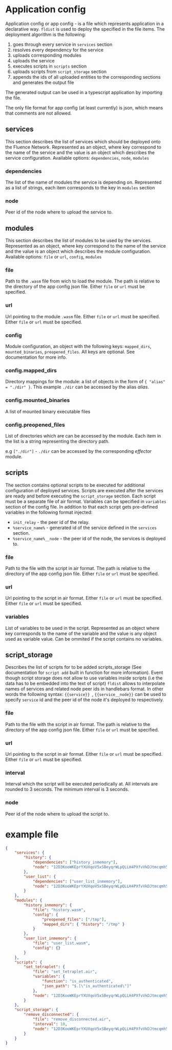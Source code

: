 # Application config

Application config or app config - is a file which represents application in a declarative way. `fldist` is used to deploy the specified in the file items. The deployment algorithm is the following:

1. goes through every service in `services` section
2. resolves every dependency for the service
3. uploads corresponding modules
4. uploads the service
5. executes scripts in `scripts` section
6. uploads scripts from `script_storage` section
7. appends the ids of all uploaded entities to the corresponding sections and generates the output file

The generated output can be used in a typescript application by importing the file.

The only file format for app config (at least currently) is json, which means that comments are not allowed.

## services

This section describes the list of services which should be deployed onto the Fluence Network. Represented as an object, where key correspond to the name of the service and the value is an object which describes the service configuration. Available options: `dependencies`, `node`, `modules`

### dependencies

The list of the name of modules the service is depending on. Represented as a list of strings, each item corresponds to the key in `modules` section

### node

Peer id of the node where to upload the service to.

## modules

This section describes the list of modules to be used by the services. Represented as an object, where key correspond to the name of the service and the value is an object which describes the module configuration. Available options: `file` or `url`, `config`, `modules`

### file

Path to the `.wasm` file from wich to load the module. The path is relative to the directory of the app config json file. Either `file` or `url` must be specified.

### url

Url pointing to the module `.wasm` file. Either `file` or `url` must be specified. Either `file` or `url` must be specified.

### config

Module configuration, an object with the following keys: `mapped_dirs`, `mounted_binaries`, `preopened_files`. All keys are optional. See documentation for more info.

### config.mapped_dirs

Directory mappings for the module: a list of objects in the form of `{ "alias" = "./dir" }`. This example `./dir` can be accessed by the alias _alias_.

### config.mounted_binaries

A list of mounted binary executable files

### config.preopened_files

List of directories which are can be accessed by the module. Each item in the list is a string representing the directory path.

e.g `["./dir"]` - `./dir` can be accessed by the corresponding _effector_ module.

## scripts

The section contains optional scripts to be executed for additional configuration of deployed services. Scripts are executed after the services are ready and before executing the `script_storage` section. Each script must be a separate file of air format. Variables can be specified in `variables` section of the config file. In addition to that each script gets pre-defined variables in the following format injected:

-   `init_relay` - the peer id of the relay.
-   `%service_name%` - generated id of the service defined in the `services` section.
-   `%service_name%__node` - the peer id of the node, the services is deployed to.

### file

Path to the file with the script in air format. The path is relative to the directory of the app config json file. Either `file` or `url` must be specified.

### url

Url pointing to the script in air format. Either `file` or `url` must be specified. Either `file` or `url` must be specified.

### variables

List of variables to be used in the script. Represented as an object where key corresponds to the name of the variable and the value is any object used as variable value. Can be ommited if the script contains no variables.

## script_storage

Describes the list of scripts for to be added scripts_storage (See documentation for `script add` built in function for more information). Event though script storage does not allow to use variables inside scripts (i.e the data has to be embedded into the text of script) `fldist` allows to interpolate names of services and related node peer ids in handlebars format. In other words the following syntax: `{{service}} `, `{{service__node}}` can be used to specify `service` id and the peer id of the node it's deployed to respectively.

### file

Path to the file with the script in air format. The path is relative to the directory of the app config json file. Either `file` or `url` must be specified.

### url

Url pointing to the script in air format. Either `file` or `url` must be specified. Either `file` or `url` must be specified.

### interval

Interval which the script will be executed periodically at. All intervals are rounded to 3 seconds. The minimum interval is 3 seconds.

### node

Peer id of the node where to upload the script to.

# example file

```json
{
	"services": {
		"history": {
			"dependencies": ["history_inmemory"],
			"node": "12D3KooWKEprYXUXqoV5xSBeyqrWLpQLLH4PXfvVkDJtmcqmh5V3"
		},
		"user_list": {
			"dependencies": ["user_list_inmemory"],
			"node": "12D3KooWKEprYXUXqoV5xSBeyqrWLpQLLH4PXfvVkDJtmcqmh5V3"
		}
	},
	"modules": {
		"history_inmemory": {
			"file": "history.wasm",
			"config": {
				"preopened_files": ["/tmp"],
				"mapped_dirs": { "history": "/tmp" }
			}
		},
		"user_list_inmemory": {
			"file": "user_list.wasm",
			"config": {}
		}
	},
	"scripts": {
		"set_tetraplet": {
			"file": "set_tetraplet.air",
			"variables": {
				"function": "is_authenticated",
				"json_path": "$.[\"is_authenticated\"]"
			},
			"node": "12D3KooWKEprYXUXqoV5xSBeyqrWLpQLLH4PXfvVkDJtmcqmh5V3"
		}
	},
	"script_storage": {
		"remove_disconnected": {
			"file": "remove_disconnected.air",
			"interval": 10,
			"node": "12D3KooWKEprYXUXqoV5xSBeyqrWLpQLLH4PXfvVkDJtmcqmh5V3"
		}
	}
}

```

